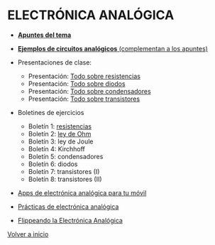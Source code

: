 # ELECTRÓNICA ANALÓGICA


- [**Apuntes del tema**](PDF/ElectronicaAnalogicaV2018.pdf)


- [**Ejemplos de circuitos analógicos** (complementan a los apuntes)](CircuitosApuntes/circuitos.md)
- Presentaciones de clase:
  - Presentación: [Todo sobre resistencias](PDF/TodoSobreResistencias.pdf)
  - Presentación: [Todo sobre diodos](PDF/TodoSobreDiodos.pdf)
  - Presentación: [Todo sobre condensadores](PDF/TodoSobreCondensador.pdf)
  - Presentación: [Todo sobre transistores](PDF/TodoSobreTransistores.pdf)

- Boletines de ejercicios
  - Boletín 1: [resistencias](PDF/bol1_resistencias.pdf)
  - Boletín 2: [ley de Ohm](PDF/bol2_ley_ohm.pdf)
  - Boletín 3: ley de Joule
  - Boletín 4: Kirchhoff
  - Boletín 5: condensadores
  - Boletín 6: diodos
  - Boletín 7: transistores (I)
  - Boletín 8: transistores (II)


- [Apps de electrónica analógica para tu móvil](apps/readme.md)


- [Prácticas de electrónica analógica](Practicas/practicas.md)
- [Flippeando la Electrónica Analógica](videosea/videosea.md)

[Volver a inicio](https://github.com/angelmicelti/TecnoVilladiego3)
